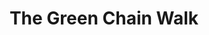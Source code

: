 ---
layout: post
title: The Green Chain Walk
image:
  feature: sample-image-55.jpg
  credit: Nunhead, London, 2024
---